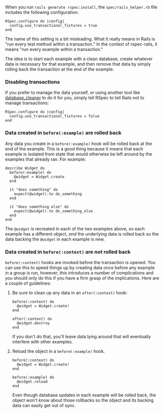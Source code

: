 When you run `rails generate rspec:install`, the `spec/rails_helper.rb` file
includes the following configuration:

    RSpec.configure do |config|
      config.use_transactional_fixtures = true
    end

The name of this setting is a bit misleading. What it really means in Rails
is "run every test method within a transaction." In the context of rspec-rails,
it means "run every example within a transaction."

The idea is to start each example with a clean database, create whatever data
is necessary for that example, and then remove that data by simply rolling back
the transaction at the end of the example.

### Disabling transactions

If you prefer to manage the data yourself, or using another tool like
[database_cleaner](https://github.com/bmabey/database_cleaner) to do it for you,
simply tell RSpec to tell Rails not to manage transactions:

    RSpec.configure do |config|
      config.use_transactional_fixtures = false
    end

### Data created in `before(:example)` are rolled back

Any data you create in a `before(:example)` hook will be rolled back at the end of
the example. This is a good thing because it means that each example is
isolated from state that would otherwise be left around by the examples that
already ran. For example:

    describe Widget do
      before(:example) do
        @widget = Widget.create
      end

      it "does something" do
        expect(@widget).to do_something
      end

      it "does something else" do
        expect(@widget).to do_something_else
      end
    end

The `@widget` is recreated in each of the two examples above, so each example
has a different object, _and_ the underlying data is rolled back so the data
backing the `@widget` in each example is new.

### Data created in `before(:context)` are _not_ rolled back

`before(:context)` hooks are invoked before the transaction is opened. You can use
this to speed things up by creating data once before any example in a group is
run, however, this introduces a number of complications and you should only do
this if you have a firm grasp of the implications. Here are a couple of
guidelines:

1.  Be sure to clean up any data in an `after(:context)` hook:

        before(:context) do
          @widget = Widget.create!
        end

        after(:context) do
          @widget.destroy
        end

    If you don't do that, you'll leave data lying around that will eventually
    interfere with other examples.

2.  Reload the object in a `before(:example)` hook.

        before(:context) do
          @widget = Widget.create!
        end

        before(:example) do
          @widget.reload
        end

      Even though database updates in each example will be rolled back, the
      object won't _know_ about those rollbacks so the object and its backing
      data can easily get out of sync.

